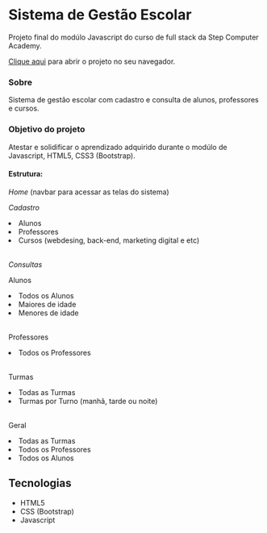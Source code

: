<h1>Sistema de Gestão Escolar</h1>
<p>Projeto final do modúlo Javascript do curso de full stack da Step Computer Academy.</p>
<p><a href="https://alexandreluchetti.github.io/JavascriptFinalProject/">Clique aqui</a> para abrir o projeto no seu navegador.</p>

<h3>Sobre</h3>
<p>Sistema de gestão escolar com cadastro e consulta de alunos, professores e cursos.</p>

<h3>Objetivo do projeto</h3>
<p>Atestar e solidificar o aprendizado adquirido durante o modúlo de Javascript, HTML5, CSS3 (Bootstrap).</p>

<h4>Estrutura:</h4>
<p><i>Home</i> (navbar para acessar as telas do sistema)</p>
<p><i>Cadastro</i></p>
        <li>Alunos</li>
        <li>Professores</li>
        <li>Cursos (webdesing, back-end, marketing digital e etc)</li></br>
<p><i>Consultas</i></p>
        <p>Alunos</p>
            <li>Todos os Alunos</li>
            <li>Maiores de idade</li>
            <li>Menores de idade</li></br>
        <p>Professores</p>
            <li>Todos os Professores</li></br>
        <p>Turmas</p>
            <li>Todas as Turmas</li>
            <li>Turmas por Turno (manhã, tarde ou noite)</li></br>
        <p>Geral</p>
            <li>Todas as Turmas</li>
            <li>Todos os Professores</li>
            <li>Todos os Alunos</li>
            
<h2>Tecnologias</h2>
<ul>
<li>HTML5</li>
<li>CSS (Bootstrap)</li>
<li>Javascript</li>
</ul>
